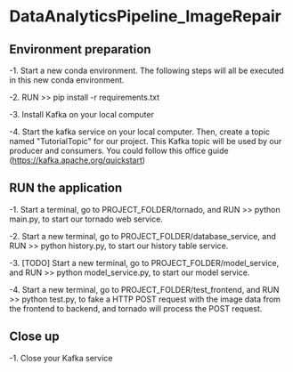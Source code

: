 # DataAnalyticsPipeline_ImageRepair

## Environment preparation

-1. Start a new conda environment. The following steps will all be executed in this new conda environment.

-2. RUN >> pip install -r requirements.txt

-3. Install Kafka on your local computer 

-4. Start the kafka service on your local computer. Then, create a topic named "TutorialTopic" for our project. This Kafka topic will be used by our producer and consumers. You could follow this office guide (https://kafka.apache.org/quickstart) 

## RUN the application

-1. Start a terminal, go to PROJECT_FOLDER/tornado, and RUN >> python main.py, to start our tornado web service.

-2. Start a new terminal, go to PROJECT_FOLDER/database_service, and RUN >> python history.py, to start our history table service.

-3. [TODO] Start a new terminal, go to PROJECT_FOLDER/model_service, and RUN >> python model_service.py, to start our model service.

-4. Start a new terminal, go to PROJECT_FOLDER/test_frontend, and RUN >> python test.py, to fake a HTTP POST request with the image data from the frontend to backend, and tornado will process the POST request.

## Close up 

-1. Close your Kafka service
